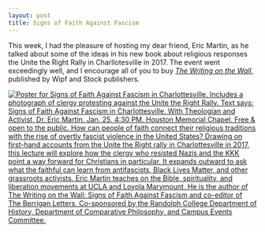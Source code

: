 ```yaml
---
layout: post
title: Signs of Faith Against Fascism
---
```


This week, I had the pleasure of hosting my dear friend, Eric Martin, as he talked about some of the ideas in his new book about religious responses the Unite the Right Rally in Charllotesville in 2017. The event went exceedingly well, and I encourage all of you to buy _[The Writing on the Wall](https://wipfandstock.com/9781666759099/the-writing-on-the-wall/)_, published by Wipf and Stock publishers. 

<a href = "https://wipfandstock.com/9781666759099/the-writing-on-the-wall/">
<img class= "headshot" src="{{ site.url }}{{ site.baseurl }}/Images/i-am-man.jpg" alt="Poster for Signs of Faith Against Fascism in Charlottesville. Includes a photograph of clergy protesting against the Unite the Right Rally. Text says: Signs of Faith Against Fascism in Charlottesville. With Theologian and Activist, Dr. Eric Martin. Jan. 25. 4:30 PM. Houston Memorial Chapel. Free & open to the public. How can people of faith connect their religious traditions with the rise of overtly fascist violence in the United States? Drawing on first-hand accounts from the Unite the Right rally in Charlottesville in 2017, this lecture will explore how the clergy who resisted Nazis and the KKK point a way forward for Christians in particular. It expands outward to ask what the faithful can learn from antifascists, Black Lives Matter, and other grassroots activists. Eric Martin teaches on the Bible, spirituality, and liberation movements at UCLA and Loyola Marymount. He is the author of The Writing on the Wall: Signs of Faith Against Fascism and co-editor of The Berrigan Letters. Co-sponsored by the Randolph College Department of History, Department of Comparative Philosophy, and Campus Events Committee.">
</a>